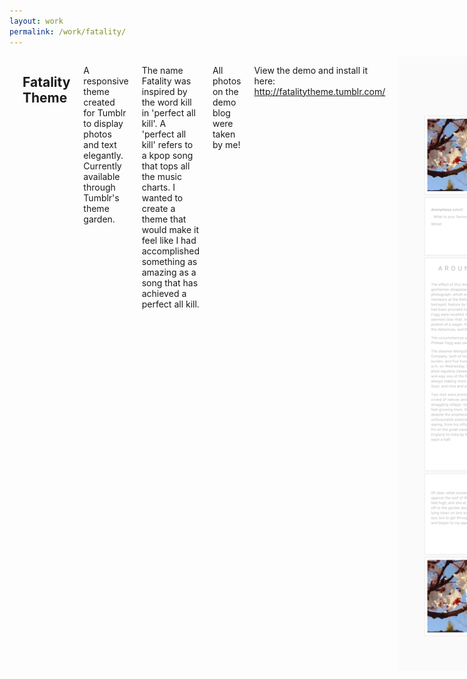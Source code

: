 ```yaml
---
layout: work
permalink: /work/fatality/
---
```


<script>
$(document).ready(function() {
	$('nav').addClass('black');
});
</script>


<div class="wrapper">
<div class="columns">

<br /><br />

<h2>Fatality Theme</h2>
<p>A responsive theme created for Tumblr to display photos and text elegantly. Currently available through Tumblr's theme garden.</p>

<p>The name Fatality was inspired by the word kill in 'perfect all kill'. A 'perfect all kill' refers to a kpop song that tops all the music charts. I wanted to create a theme that would make it feel like I had accomplished something as amazing as a song that has achieved a perfect all kill.</p>

<p>All photos on the demo blog were taken by me!</p>

<p>View the demo and install it here: <a href="http://fatalitytheme.tumblr.com/">http://fatalitytheme.tumblr.com/</a></p>

<img src="/assets/work/fatality.png" />


</div>
</div>
